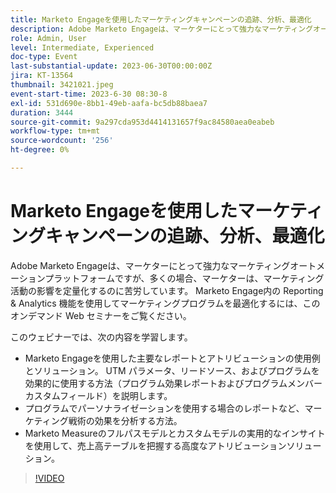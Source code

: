 ```yaml
---
title: Marketo Engageを使用したマーケティングキャンペーンの追跡、分析、最適化
description: Adobe Marketo Engageは、マーケターにとって強力なマーケティングオートメーションプラットフォームですが、多くの場合、マーケターは、マーケティング活動の影響を定量化するのに苦労しています。 Marketo Engage内の Reporting & Analytics 機能を使用してマーケティングプログラムを最適化するには、このオンデマンド Web セミナーをご覧ください。 このウェビナーでは、Marketo Engageを使用した主なレポートとアトリビューションの使用例とソリューションについて説明します。 UTM パラメータ、リードソース、およびプログラムを効果的に使用する方法（プログラム効果レポートおよびプログラムメンバーカスタムフィールド）を説明します。  プログラムでパーソナライゼーションを使用する場合のレポートなど、マーケティング戦術の効果を分析する方法。   Marketo Measureのフルパスモデルとカスタムモデルの実用的なインサイトを使用して、売上高テーブルを把握する高度なアトリビューションソリューション。
role: Admin, User
level: Intermediate, Experienced
doc-type: Event
last-substantial-update: 2023-06-30T00:00:00Z
jira: KT-13564
thumbnail: 3421021.jpeg
event-start-time: 2023-6-30 08:30-8
exl-id: 531d690e-8bb1-49eb-aafa-bc5db88baea7
duration: 3444
source-git-commit: 9a297cda953d4414131657f9ac84580aea0eabeb
workflow-type: tm+mt
source-wordcount: '256'
ht-degree: 0%

---
```


# Marketo Engageを使用したマーケティングキャンペーンの追跡、分析、最適化

Adobe Marketo Engageは、マーケターにとって強力なマーケティングオートメーションプラットフォームですが、多くの場合、マーケターは、マーケティング活動の影響を定量化するのに苦労しています。 Marketo Engage内の Reporting &amp; Analytics 機能を使用してマーケティングプログラムを最適化するには、このオンデマンド Web セミナーをご覧ください。

このウェビナーでは、次の内容を学習します。

* Marketo Engageを使用した主要なレポートとアトリビューションの使用例とソリューション。 UTM パラメータ、リードソース、およびプログラムを効果的に使用する方法（プログラム効果レポートおよびプログラムメンバーカスタムフィールド）を説明します。
* プログラムでパーソナライゼーションを使用する場合のレポートなど、マーケティング戦術の効果を分析する方法。
* Marketo Measureのフルパスモデルとカスタムモデルの実用的なインサイトを使用して、売上高テーブルを把握する高度なアトリビューションソリューション。

>[!VIDEO](https://video.tv.adobe.com/v/3421021/?learn=on)
